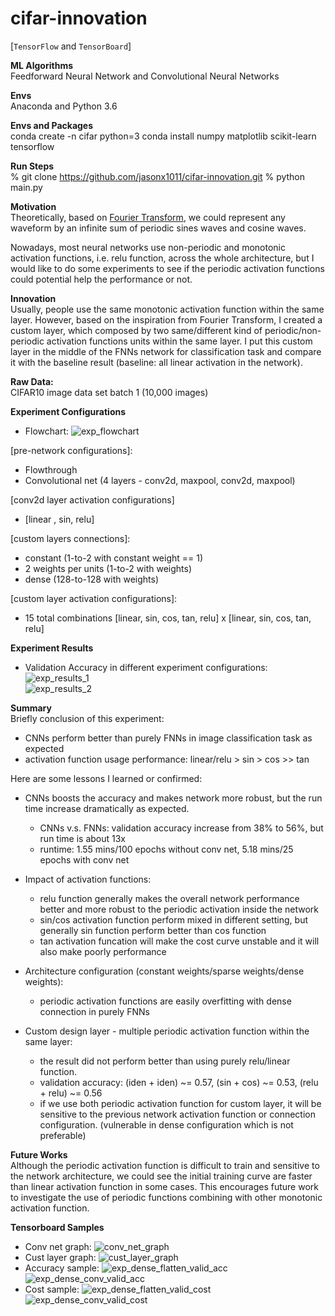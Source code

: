 # cifar-innovation

[`TensorFlow` and `TensorBoard`] 

**ML Algorithms**  
Feedforward Neural Network and Convolutional Neural Networks  

**Envs**  
Anaconda and Python 3.6

**Envs and Packages**  
conda create -n cifar python=3
conda install numpy matplotlib scikit-learn tensorflow

**Run Steps**  
% git clone https://github.com/jasonx1011/cifar-innovation.git 
% python main.py  

**Motivation**  
Theoretically, based on [Fourier Transform](https://en.wikipedia.org/wiki/Fourier_transform), we could represent any waveform by an infinite sum of periodic sines waves and cosine waves.  

Nowadays, most neural networks use non-periodic and monotonic activation functions, i.e. relu function, across the whole architecture, but I would like to do some experiments to see if the periodic activation functions could potential help the performance or not.

**Innovation**  
Usually, people use the same monotonic activation function within the same layer.
However, based on the inspiration from Fourier Transform, I created a custom layer, which composed by two same/different kind of periodic/non-periodic activation functions units within the same layer. I put this custom layer in the middle of the FNNs network for classification task and compare it with the baseline result (baseline: all linear activation in the network).  

**Raw Data:**   
CIFAR10 image data set batch 1 (10,000 images)

**Experiment Configurations**  
   * Flowchart: 
![exp_flowchart](./assets/exp_flowchart.png)  

[pre-network configurations]: 
   * Flowthrough
   * Convolutional net (4 layers - conv2d, maxpool, conv2d, maxpool)

[conv2d layer activation configurations]
   * [linear , sin, relu]

[custom layers connections]:
   * constant (1-to-2 with constant weight == 1)
   * 2 weights per units (1-to-2 with weights)
   * dense (128-to-128 with weights)

[custom layer activation configurations]: 
   * 15 total combinations [linear, sin, cos, tan, relu] x [linear, sin, cos, tan, relu]

**Experiment Results**  
   * Validation Accuracy in different experiment configurations: 
![exp_results_1](./assets/exp_results_1.png)  
![exp_results_2](./assets/exp_results_2.png)  

**Summary**  
Briefly conclusion of this experiment:
   * CNNs perform better than purely FNNs in image classification task as expected 
   * activation function usage performance: linear/relu > sin > cos >> tan  

Here are some lessons I learned or confirmed:
   * CNNs boosts the accuracy and makes network more robust, but the run time increase dramatically as expected.
      * CNNs v.s. FNNs: validation accuracy increase from 38% to 56%, but run time is about 13x
      * runtime: 1.55 mins/100 epochs without conv net, 5.18 mins/25 epochs with conv net
   * Impact of activation functions:
      * relu function generally makes the overall network performance better and more robust to the periodic activation inside the network
      * sin/cos activation function perform mixed in different setting, but generally sin function perform better than cos function 
      * tan activation funcation will make the cost curve unstable and it will also make poorly performance 
   
   * Architecture configuration (constant weights/sparse weights/dense weights):
      * periodic activation functions are easily overfitting with dense connection in purely FNNs

   * Custom design layer - multiple periodic activation function within the same layer:
      * the result did not perform better than using purely relu/linear function. 
      * validation accuracy: (iden + iden) ~= 0.57, (sin + cos) ~= 0.53, (relu + relu) ~= 0.56
      * if we use both periodic activation function for custom layer, it will be sensitive to the previous network activation function or connection configuration. (vulnerable in dense configuration which is not preferable) 

   
**Future Works**  
Although the periodic activation function is difficult to train and sensitive to the network architecture, we could see the initial training curve are faster than linear activation function in some cases. This encourages future work to investigate the use of periodic functions combining with other monotonic activation function.

**Tensorboard Samples**  
   * Conv net graph: 
![conv_net_graph](./assets/conv_net_graph.png)  
   * Cust layer graph: 
![cust_layer_graph](./assets/cust_layer_graph.png)  
   * Accuracy sample: 
![exp_dense_flatten_valid_acc](./assets/exp_dense_flatten_valid_acc.png)  
![exp_dense_conv_valid_acc](./assets/exp_dense_conv_valid_acc.png)  
   * Cost sample: 
![exp_dense_flatten_valid_cost](./assets/exp_dense_flatten_valid_cost.png)  
![exp_dense_conv_valid_cost](./assets/exp_dense_conv_valid_cost.png)  

